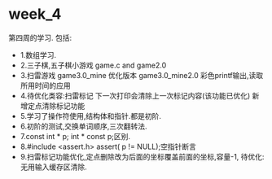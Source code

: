 # week_4
第四周的学习.
包括: 
- 1.数组学习.
- 2.三子棋,五子棋小游戏   game.c   and  game2.0
- 3.扫雷游戏  game3.0_mine   优化版本    game3.0_mine2.0	彩色printf输出,读取所用时间的应用
- 4.待优化类容:扫雷标记 下一次打印会清除上一次标记内容(该功能已优化)  新增定点清除标记功能	 
- 5.学习了操作符使用,结构体和指针.都是初阶.
- 6.初阶的测试,交换单词顺序,三次翻转法.
- 7.const int * p;  int * const p;区别.
- 8.#include <assert.h>  assert( p != NULL);空指针断言
- 9.扫雷标记功能优化,定点删除改为后面的坐标覆盖前面的坐标,容量-1,   待优化:无用输入缓存区清除.
